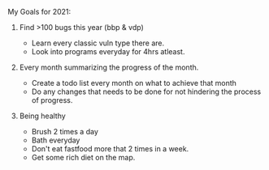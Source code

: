 My Goals for 2021:

1. Find >100 bugs this year (bbp & vdp)
	- Learn every classic vuln type there are.
	- Look into programs everyday for 4hrs atleast.
 
2. Every month summarizing the progress of the month.
	- Create a todo list every month on what to achieve that month
	- Do any changes that needs to be done for not hindering the process of progress.

3. Being healthy
	- Brush 2 times a day
	- Bath everyday
	- Don't eat fastfood more that 2 times in a week.
	- Get some rich diet on the map.


